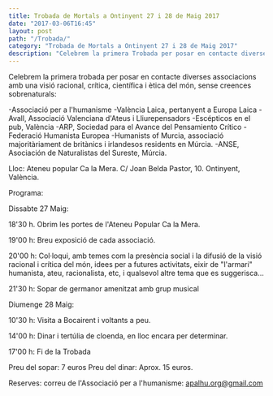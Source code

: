 ```yaml
---
title: Trobada de Mortals a Ontinyent 27 i 28 de Maig 2017
date: "2017-03-06T16:45"
layout: post
path: "/Trobada/"
category: "Trobada de Mortals a Ontinyent 27 i 28 de Maig 2017"
description: "Celebrem la primera Trobada per posar en contacte diverses"
---
```

Celebrem la primera trobada per posar en contacte diverses associacions amb una visió racional, crítica, científica i ètica del món, sense creences sobrenaturals:

-Associació per a l'humanisme
-València Laica, pertanyent a Europa Laica
-Avall, Associació Valenciana d'Ateus i Lliurepensadors
-Escépticos en el pub, València
-ARP, Sociedad para el Avance del Pensamiento Crítico
-Federació Humanista Europea
-Humanists of Murcia, associació majoritàriament de britànics i irlandesos residents en Múrcia.
-ANSE, Asociación de Naturalistas del Sureste, Múrcia.

Lloc: Ateneu popular Ca la Mera. C/ Joan Belda Pastor, 10. Ontinyent, València.

Programa:

 Dissabte 27 Maig:

  18'30 h. Obrim les portes de l'Ateneu Popular Ca la Mera.

  19'00 h: Breu exposició de cada associació.

  20'00 h: Col·loqui, amb temes com la presència social i la difusió
de la visió racional i crítica del món, idees per a futures
activitats, eixir de "l'armari" humanista, ateu, racionalista, etc, i qualsevol altre tema que es suggerisca...

  21'30 h: Sopar de germanor amenitzat amb grup musical

 Diumenge 28 Maig:

   10'30 h: Visita a Bocairent i voltants a peu.

   14'00 h: Dinar i tertúlia de cloenda, en lloc encara per determinar.

   17'00 h: Fi de la Trobada

 Preu del sopar: 7 euros   Preu del dinar: Aprox. 15 euros.

 Reserves: correu de l'Associació per a l'humanisme: apalhu.org@gmail.com
